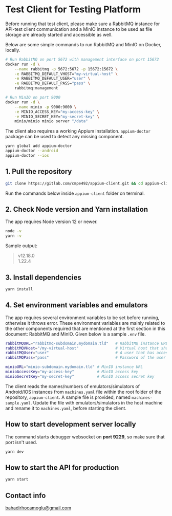# Test Client for Testing Platform

Before running that test client, please make sure a RabbitMQ instance for API-test client communication and a MinIO instance to be used as file storage are already started and accessible as well.

Below are some simple commands to run RabbitMQ and MinIO on Docker, locally.

```bash
# Run RabbitMQ on port 5672 with management interface on port 15672
docker run -d \
    --name rabbitmq -p 5672:5672 -p 15672:15672 \
    -e RABBITMQ_DEFAULT_VHOST="my-virtual-host" \
    -e RABBITMQ_DEFAULT_USER="user" \
    -e RABBITMQ_DEFAULT_PASS="pass" \
    rabbitmq:management

# Run MinIO on port 9000
docker run -d \
    --name minio -p 9000:9000 \
    -e MINIO_ACCESS_KEY="my-access-key" \
    -e MINIO_SECRET_KEY="my-secret-key" \
    minio/minio minio server "/data"
```

The client also requires a working Appium installation. `appium-doctor` package can be used to detect any missing component.

```bash
yarn global add appium-doctor
appium-doctor --android
appium-doctor --ios
```

## 1. Pull the repository

```bash
git clone https://gitlab.com/cmpe492/appium-client.git && cd appium-client
```

Run the commands below inside `appium-client` folder on terminal.

## 2. Check Node version and Yarn installation

The app requires Node version 12 or newer.

```bash
node -v
yarn -v
```

Sample output:

> v12.18.0 \
> 1.22.4

## 3. Install dependencies

```bash
yarn install
```

## 4. Set environment variables and emulators

The app requires several environment variables to be set before running, otherwise it throws error. These environment variables are mainly related to the other components required that are mentioned at the first section in this document: RabbitMQ and MinIO. Given below is a sample `.env` file.

```bash
rabbitMQURL="rabbitmq-subdomain.mydomain.tld"   # RabbitMQ instance URL
rabbitMQVHost="/my-virtual-host"                # Virtual host that should be created beforehand
rabbitMQUser="user"                             # A user that has access to given virtual host
rabbitMQPass="pass"                             # Password of the user given above

minioURL="minio-subdomain.mydomain.tld" # MinIO instance URL
minioAccessKey="my-access-key"          # MinIO access key
minioSecretKey="my-secret-key"          # MinIO access secret key
```

The client reads the names/numbers of emulators/simulators of Android/IOS instances from `machines.yaml` file within the root folder of the repository, `appium-client`. A sample file is provided, named `machines-sample.yaml`. Update the file with emulators/simulators in the host machine and rename it to `machines.yaml`, before starting the client.

## How to start development server locally

The command starts debugger websocket on **port 9229**, so make sure that port isn't used.

```bash
yarn dev
```

## How to start the API for production

```bash
yarn start
```

## Contact info

bahadirhocamoglu@gmail.com
